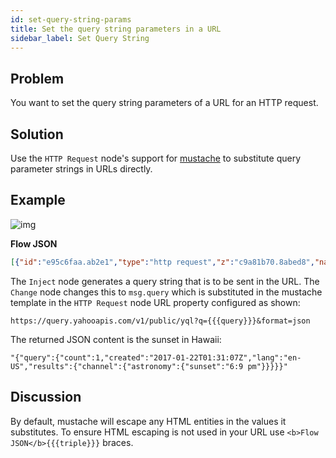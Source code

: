 ```yaml
---
id: set-query-string-params
title: Set the query string parameters in a URL
sidebar_label: Set Query String
---
```


## Problem

You want to set the query string parameters of a URL for an HTTP request.

## Solution

Use the <code class="node">HTTP Request</code> node's support for [mustache](http://mustache.github.io/mustache.5.html) to substitute query parameter strings in URLs directly.

## Example

![img](/assets/docs/http-requests/set-query-string.png)

<b>Flow JSON</b>

~~~json
[{"id":"e95c6faa.ab2e1","type":"http request","z":"c9a81b70.8abed8","name":"","method":"GET","ret":"txt","url":"https://query.yahooapis.com/v1/public/yql?q={{{query}}}&format=json","tls":"","x":470,"y":420,"wires":[["7cf30700.5bc978"]]},{"id":"7cf30700.5bc978","type":"debug","z":"c9a81b70.8abed8","name":"","active":true,"console":"false","complete":"payload","x":630,"y":420,"wires":[]},{"id":"637d3c55.eb3084","type":"inject","z":"c9a81b70.8abed8","name":"query parameter","topic":"","payload":"select astronomy.sunset from weather.forecast where woeid in (select woeid from geo.places(1) where text=\"maui, hi\")","payloadType":"str","repeat":"","crontab":"","once":false,"x":120,"y":420,"wires":[["b001d489.d8f818"]]},{"id":"b001d489.d8f818","type":"change","z":"c9a81b70.8abed8","name":"","rules":[{"t":"set","p":"query","pt":"msg","to":"payload","tot":"msg"}],"action":"","property":"","from":"","to":"","reg":false,"x":300,"y":420,"wires":[["e95c6faa.ab2e1"]]}]
~~~



The <code class="node">Inject</code> node generates a query string that is to be sent in the URL.  The <code class="node">Change</code> node changes this to `msg.query` which is substituted in the mustache template in the <code class="node">HTTP Request</code> node URL property configured as shown:

~~~text
https://query.yahooapis.com/v1/public/yql?q={{{query}}}&format=json
~~~


The returned JSON content is the sunset in Hawaii:

~~~text
"{"query":{"count":1,"created":"2017-01-22T01:31:07Z","lang":"en-US","results":{"channel":{"astronomy":{"sunset":"6:9 pm"}}}}}"
~~~



## Discussion

By default, mustache will escape any HTML entities in the values it substitutes. To ensure HTML escaping is not used in your URL use `<b>Flow JSON</b>{{{triple}}}` braces.
